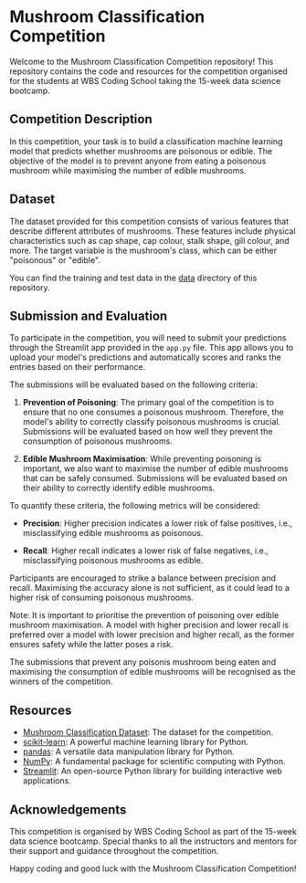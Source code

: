 # Mushroom Classification Competition

Welcome to the Mushroom Classification Competition repository! This repository contains the code and resources for the competition organised for the students at WBS Coding School taking the 15-week data science bootcamp.

## Competition Description

In this competition, your task is to build a classification machine learning model that predicts whether mushrooms are poisonous or edible. The objective of the model is to prevent anyone from eating a poisonous mushroom while maximising the number of edible mushrooms.

## Dataset

The dataset provided for this competition consists of various features that describe different attributes of mushrooms. These features include physical characteristics such as cap shape, cap colour, stalk shape, gill colour, and more. The target variable is the mushroom's class, which can be either "poisonous" or "edible".

You can find the training and test data in the [data](./data) directory of this repository.

## Submission and Evaluation

To participate in the competition, you will need to submit your predictions through the Streamlit app provided in the `app.py` file. This app allows you to upload your model's predictions and automatically scores and ranks the entries based on their performance.

The submissions will be evaluated based on the following criteria:

1. **Prevention of Poisoning**: The primary goal of the competition is to ensure that no one consumes a poisonous mushroom. Therefore, the model's ability to correctly classify poisonous mushrooms is crucial. Submissions will be evaluated based on how well they prevent the consumption of poisonous mushrooms.

2. **Edible Mushroom Maximisation**: While preventing poisoning is important, we also want to maximise the number of edible mushrooms that can be safely consumed. Submissions will be evaluated based on their ability to correctly identify edible mushrooms.

To quantify these criteria, the following metrics will be considered:

- **Precision**: Higher precision indicates a lower risk of false positives, i.e., misclassifying edible mushrooms as poisonous.

- **Recall**: Higher recall indicates a lower risk of false negatives, i.e., misclassifying poisonous mushrooms as edible.

Participants are encouraged to strike a balance between precision and recall. Maximising the accuracy alone is not sufficient, as it could lead to a higher risk of consuming poisonous mushrooms.

Note: It is important to prioritise the prevention of poisoning over edible mushroom maximisation. A model with higher precision and lower recall is preferred over a model with lower precision and higher recall, as the former ensures safety while the latter poses a risk.

The submissions that prevent any poisonis mushroom being eaten and maximising the consumption of edible mushrooms will be recognised as the winners of the competition.

## Resources

- [Mushroom Classification Dataset](https://archive.ics.uci.edu/dataset/73/mushroom): The dataset for the competition.
- [scikit-learn](https://scikit-learn.org/): A powerful machine learning library for Python.
- [pandas](https://pandas.pydata.org/): A versatile data manipulation library for Python.
- [NumPy](https://numpy.org/): A fundamental package for scientific computing with Python.
- [Streamlit](https://streamlit.io/): An open-source Python library for building interactive web applications.

## Acknowledgements

This competition is organised by WBS Coding School as part of the 15-week data science bootcamp. Special thanks to all the instructors and mentors for their support and guidance throughout the competition.

Happy coding and good luck with the Mushroom Classification Competition!
